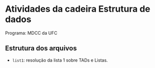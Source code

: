 # Atividades da cadeira Estrutura de dados

Programa: MDCC da UFC

## Estrutura dos arquivos

* `list1`: resolução da lista 1 sobre TADs e Listas.
